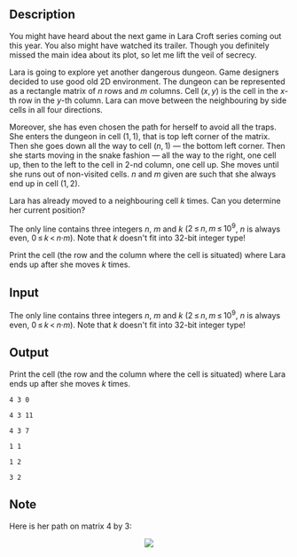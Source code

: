 ## Description

<div><p>You might have heard about the next game in Lara Croft series coming out this year. You also might have watched its trailer. Though you definitely missed the main idea about its plot, so let me lift the veil of secrecy.</p><p>Lara is going to explore yet another dangerous dungeon. Game designers decided to use good old 2D environment. The dungeon can be represented as a rectangle matrix of <span class="tex-span"><i>n</i></span> rows and <span class="tex-span"><i>m</i></span> columns. Cell <span class="tex-span">(<i>x</i>, <i>y</i>)</span> is the cell in the <span class="tex-span"><i>x</i></span>-th row in the <span class="tex-span"><i>y</i></span>-th column. Lara can move between the neighbouring by side cells in all four directions.</p><p>Moreover, she has even chosen the path for herself to avoid all the traps. She enters the dungeon in cell <span class="tex-span">(1, 1)</span>, that is top left corner of the matrix. Then she goes down all the way to cell <span class="tex-span">(<i>n</i>, 1)</span> — the bottom left corner. Then she starts moving in the snake fashion — all the way to the right, one cell up, then to the left to the cell in <span class="tex-span">2</span>-nd column, one cell up. She moves until she runs out of non-visited cells. <span class="tex-span"><i>n</i></span> and <span class="tex-span"><i>m</i></span> given are such that she always end up in cell <span class="tex-span">(1, 2)</span>.</p><p>Lara has already moved to a neighbouring cell <span class="tex-span"><i>k</i></span> times. Can you determine her current position?</p></div><div class="input-specification"><p>The only line contains three integers <span class="tex-span"><i>n</i></span>, <span class="tex-span"><i>m</i></span> and <span class="tex-span"><i>k</i></span> (<span class="tex-span">2 ≤ <i>n</i>, <i>m</i> ≤ 10<sup class="upper-index">9</sup></span>, <span class="tex-font-style-bf"><span class="tex-span"><i>n</i></span> is always even</span>, <span class="tex-span">0 ≤ <i>k</i> &lt; <i>n</i>·<i>m</i></span>). Note that <span class="tex-span"><i>k</i></span> doesn't fit into <span class="tex-span">32</span>-bit integer type!</p></div><div class="output-specification"><p>Print the cell (the row and the column where the cell is situated) where Lara ends up after she moves <span class="tex-span"><i>k</i></span> times.</p></div>

## Input

<p>The only line contains three integers <span class="tex-span"><i>n</i></span>, <span class="tex-span"><i>m</i></span> and <span class="tex-span"><i>k</i></span> (<span class="tex-span">2 ≤ <i>n</i>, <i>m</i> ≤ 10<sup class="upper-index">9</sup></span>, <span class="tex-font-style-bf"><span class="tex-span"><i>n</i></span> is always even</span>, <span class="tex-span">0 ≤ <i>k</i> &lt; <i>n</i>·<i>m</i></span>). Note that <span class="tex-span"><i>k</i></span> doesn't fit into <span class="tex-span">32</span>-bit integer type!</p>

## Output

<p>Print the cell (the row and the column where the cell is situated) where Lara ends up after she moves <span class="tex-span"><i>k</i></span> times.</p>





```input1
4 3 0

```




```input2
4 3 11

```




```input3
4 3 7

```




```output1
1 1

```




```output2
1 2

```




```output3
3 2

```



## Note

<p>Here is her path on matrix <span class="tex-span">4</span> by <span class="tex-span">3</span>:</p><center> <img class="tex-graphics" src="file://jawpvnoC.png" style="max-width: 100.0%;max-height: 100.0%;"> </center>
